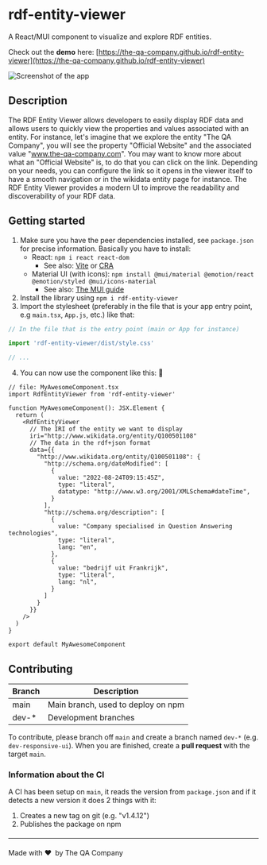 # rdf-entity-viewer

A React/MUI component to visualize and explore RDF entities.

Check out the **demo** here: [https://the-qa-company.github.io/rdf-entity-viewer](https://the-qa-company.github.io/rdf-entity-viewer)

![Screenshot of the app](https://raw.githubusercontent.com/the-qa-company/rdf-entity-viewer/main/res/demo-home.png)

## Description

The RDF Entity Viewer allows developers to easily display RDF data and allows users to quickly view the properties and values associated with an entity. For instance, let's imagine that we explore the entity "The QA Company", you will see the property "Official Website" and the associated value "www.the-qa-company.com". You may want to know more about what an "Official Website" is, to do that you can click on the link. Depending on your needs, you can configure the link so it opens in the viewer itself to have a smooth navigation or in the wikidata entity page for instance. The RDF Entity Viewer provides a modern UI to improve the readability and discoverability of your RDF data.

## Getting started

1) Make sure you have the peer dependencies installed, see `package.json` for precise information. Basically you have to install:
    - React: `npm i react react-dom`
      - See also: [Vite](https://vitejs.dev/) or [CRA](https://create-react-app.dev/)
    - Material UI (with icons): `npm install @mui/material @emotion/react @emotion/styled @mui/icons-material`
      - See also: [The MUI guide](https://mui.com/material-ui/getting-started/installation/)
2) Install the library using `npm i rdf-entity-viewer`
3) Import the stylesheet (preferably in the file that is your app entry point, e.g `main.tsx`, `App.js`, etc.) like that:

```js
// In the file that is the entry point (main or App for instance)

import 'rdf-entity-viewer/dist/style.css'

// ...
```

4) You can now use the component like this: 🎉

```tsx
// file: MyAwesomeComponent.tsx
import RdfEntityViewer from 'rdf-entity-viewer'

function MyAwesomeComponent(): JSX.Element {
  return (
    <RdfEntityViewer
      // The IRI of the entity we want to display
      iri="http://www.wikidata.org/entity/Q100501108"
      // The data in the rdf+json format
      data={{
        "http://www.wikidata.org/entity/Q100501108": {
          "http://schema.org/dateModified": [
            {
              value: "2022-08-24T09:15:45Z",
              type: "literal",
              datatype: "http://www.w3.org/2001/XMLSchema#dateTime",
            }
          ],
          "http://schema.org/description": [
            {
              value: "Company specialised in Question Answering technologies",
              type: "literal",
              lang: "en",
            },
            {
              value: "bedrijf uit Frankrijk",
              type: "literal",
              lang: "nl",
            }
          ]
        }
      }}
    />
  )
}

export default MyAwesomeComponent
```


## Contributing

Branch | Description
-------|------------------------------------
main   | Main branch, used to deploy on npm
dev-*  | Development branches

To contribute, please branch off `main` and create a branch named `dev-*` (e.g. `dev-responsive-ui`). When you are finished, create a **pull request** with the target `main`.

### Information about the CI

A CI has been setup on `main`, it reads the version from `package.json` and if it detects a new version it does 2 things with it:

1) Creates a new tag on git (e.g. "v1.4.12")
2) Publishes the package on npm

<hr style="margin-top: 20px; margin-bottom: 20px">

Made with ♥&ensp;by The QA Company
